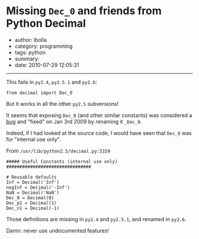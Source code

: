 # Missing `Dec_0` and friends from Python Decimal

- author: lbolla
- category: programming
- tags: python
- summary: 
- date: 2010-07-29 12:05:31

----------------

This fails in `py2.4`, `py2.5.1` and `py2.6`:
    
    from decimal import Dec_0

But it works in all the other `py2.5` subversions!

It seems that exposing `Dec_0` (and other similar constants) was considered a
[bug][1] and "fixed" on Jan 3rd 2009 by renaming it `_Dec_0`.

Indeed, if I had looked at the source code, I would have seen that `Dec_0` was
for "internal use only".

From `/usr/lib/python2.5/decimal.py:5159`
    
    ##### Useful Constants (internal use only) ################################
    
    # Reusable defaults
    Inf = Decimal('Inf')
    negInf = Decimal('-Inf')
    NaN = Decimal('NaN')
    Dec_0 = Decimal(0)
    Dec_p1 = Decimal(1)
    Dec_n1 = Decimal(-1)

Those definitions are missing in `py2.4` and `py2.5.1`, and renamed in `py2.6`.

Damn: never use undocumented features!

   [1]: http://bugs.python.org/issue4812
